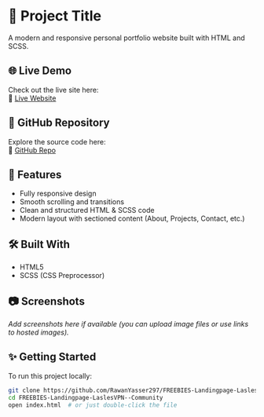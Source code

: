 # 🚀 Project Title

A modern and responsive personal portfolio website built with HTML and SCSS. 

## 🌐 Live Demo

Check out the live site here:  
🔗 [Live Website](https://rawanyasser297.github.io/FREEBIES-Landingpage-LaslesVPN/)

## 📁 GitHub Repository

Explore the source code here:  
🔗 [GitHub Repo](https://github.com/RawanYasser297/FREEBIES-Landingpage-LaslesVPN--Community.git)

## 📸 Features

- Fully responsive design
- Smooth scrolling and transitions
- Clean and structured HTML & SCSS code
- Modern layout with sectioned content (About, Projects, Contact, etc.)

## 🛠️ Built With

- HTML5
- SCSS (CSS Preprocessor)

## 📷 Screenshots

_Add screenshots here if available (you can upload image files or use links to hosted images)._

## ✨ Getting Started

To run this project locally:

```bash
git clone https://github.com/RawanYasser297/FREEBIES-Landingpage-LaslesVPN--Community.git
cd FREEBIES-Landingpage-LaslesVPN--Community
open index.html  # or just double-click the file
